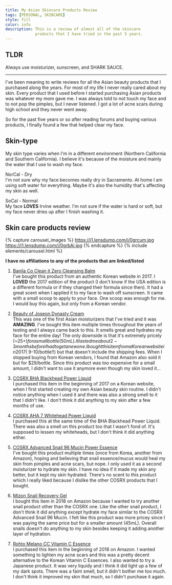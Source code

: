 ```yaml
---
title: My Asian Skincare Products Review
tags: [PERSONAL, SKINCARE]
style: fill
color: info
description: This is a review of almost all of the skincare
             products that I have tried in the past 5 years.
---
```


## TLDR 

Always use moisturizer, sunscreen, and SHARK SAUCE.

---

I've been meaning to write reviews for all the Asian beauty products that I purchased
along the years. For most of my life I never really cared about my skin. Every product
that I used before I started purchasing Asian products was whatever my mom gave me. I
was always told to not touch my face and to not pop the pimples, but I never listened.
I got a lot of acne scars during high school and they never went away. 

So for the past five years or so after reading forums and buying various products, I 
finally found a few that helped clear my face.

## Skin-type
My skin type varies when I'm in a different environment (Northern California 
and Southern California). I believe it's because of the moisture and mainly the water
that I use to wash my face. <br> 

NorCal - Dry <br>
I'm not sure why my face becomes really dry in Sacramento. At home I am using soft water
for everything. Maybe it's also the humidity that's affecting my skin as well.  

SoCal - Normal  <br>
My face **LOVES** Irvine weather. I'm not sure if the water is hard or soft, but my
face never dries up after I finish washing it.  


## Skin care products review

{% capture carousel_images %}
https://i1.lensdump.com/i/0grcum.jpg
https://i1.lensdump.com/i/0grbAi.jpg
{% endcapture %}
{% include elements/carousel.html %}

**I have no affiliations to any of the products that are linked/listed** 

1. [Banila Co Clean it Zero Cleansing Balm](https://banilausa.com/collections/clean-it-zero/products/clean-it-zero-cleansing-balm-original)<br>
   I've bought this product from an authentic Korean website in 2017. I **LOVED** the 
   2017 edition of the product (I don't know if the USA edition is a different formula or
   if they changed their formula since then).
   It had a great scent when I applied it to my face to wash off sunscreen. It came with a 
   small scoop to apply to your face. One scoop was enough for me. I would buy this again, 
   but only from a Korean vendor. 

2. [Beauty of Joseon Dynasty Cream](https://www.beautyofjoseon.com/product-page/dynasty-cream)<br>
   This was one of the first Asian moisturizers that I've tried and it was **AMAZING**. I've 
   bought this item multiple times throughout the years of testing and I always came back to
   this. It smells great and hydrates my face for the entire day! 
   The only downside is that it's extremely pricely (~$25+) for a small bottle (50mL).
   It lasted me about 2-3 months before I had to get a new one. I bought this item
   from a Korean website in 2017 (~$9-10/bottle!!) but that doesn't include the shipping fees. 
   When I stopped buying from Korean vendors, I found that Amazon also sold it but for $29/bottle.
   Since this product was too expensive for a small amount, I didn't want to use it 
   anymore even though my skin loved it... 

3. [COSRX BHA Blackhead Power Liquid](https://www.cosrx.com/cosrx-bha-blackhead-power-liquid-1.html)<br>
   I purchased this item in the beginning of 2017 on a Korean website,
   when I first started creating my own
   Asian beauty skin routine. I didn't notice anything when I used it and there was also
   a strong smell to it that I didn't like. I don't think it did anything to my skin after
   a few months of use. 

4. [COSRX AHA 7 Whitehead Power Liquid](https://www.cosrx.com/cosrx-aha-7-whitehead-power-liquid-1.html)<br>
   I purchased this at the same time of the BHA Blackhead Power Liquid. There was also a smell
   on this product too that I wasn't fond of. It's supposed to lessen my whiteheads, but
   I don't think it did anything either.  

5. [COSRX Advanced Snail 96 Mucin Power Essence](https://www.cosrx.com/cosrx-advanced-snail-96-mucin-power-essence-1.html) <br>
   I've bought this product multiple times (once from Korea, another from Amazon),
   hoping and believing that snail essence/mucus 
   would heal my skin from pimples and acne scars, but nope. I only used it as a second
   moisturizer to hydrate my skin. I have no idea if it made my skin any better, but 
   it kept my skin hydrated. There's no scent to this product which I really liked 
   because I dislike the other COSRX products that I bought. 

6. [Mizon Snail Recovery Gel](https://mizonworld.com/shop/mizon-snail-recovery-gel-cream/)<br>
   I bought this item in 2018 on Amazon because I wanted to try another snail product other
   than the COSRX one. Like the other snail product, I don't think it did anything 
   except hydrate my face similar to the COSRX Advanced Snail 96 Mucin. I felt like 
   this product was more pricey since I was paying the same price but for a smaller
   amount (45mL).  Overall snails doesn't do anything to my skin besides keeping it
   adding another layer of hydration.

7. [Rohto Melano CC Vitamin C Essence](https://jp.rohto.com/melanocc/)<br>
   I purchased this item in the beginning of 2018 on Amazon. I wanted something to lighten
   my acne scars and this was a pretty decent alternative to the Korean Vitamin C Essences.
   I also wanted to try a Japanese product. 
   It was very liquidy and I think it did light up a few of my dark spots. There was a faint
   smell, but it didn't bother me too much. I don't think it improved my skin that much, 
   so I didn't purchase it again. 